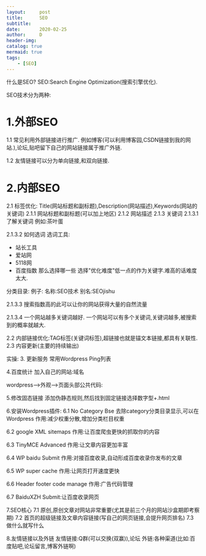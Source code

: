 ```yaml
---
layout:     post
title:      SEO
subtitle:   
date:       2020-02-25
author:     D
header-img: 
catalog: true
mermaid: true
tags:
    - [SEO]
---
```


什么是SEO?
SEO:Search Engine Optimization(搜索引擎优化).

SEO技术分为两种:
# 1.外部SEO

1.1 常见利用外部链接进行推广.
例如博客(可以利用博客园,CSDN链接到我的网站.),论坛,贴吧留下自己的网站链接属于推广外链.

1.2 友情链接可以分为单向链接,和双向链接.

# 2.内部SEO
2.1 标签优化: Title(网站标题和副标题),Description(网站描述),Keywords(网站的关键词)
2.1.1 网站标题和副标题(可以加上地区)
2.1.2 网站描述
2.1.3 关键词
2.1.3.1 了解关键词
例如:茶叶蛋

2.1.3.2 如何选词
选词工具:
- 站长工具
- 爱站网
- 5118网
- 百度指数
那么选择哪一些
选择"优化难度"低一点的作为关键字.难高的话难度太大.

分类目录:
例子:
名称:SEO技术
别名:SEOjishu

2.1.3.3 搜索指数高的此可以让你的网站获得大量的自然流量


2.1.3.4 一个网站越多关键词越好.
一个网站可以有多个关键词,关键词越多,被搜索到的概率就越大.

2.2 内部链接优化:TAG标签(关键词标签),超链接也就是锚文本链接,都具有关联性.
2.3 内容更新(主要的持续输出)

实操:
3. 更新服务
常用Wordpress Ping列表

4.百度统计
加入自己的网站:域名  

wordpress-->外观-->页面头部公共代码: 

5.修改固态链接
添加伪静态规则,然后找到固定链接选择数字型+.html

6.安装Wordpress插件:
6.1 No Category Bse
去除category分类目录显示,可以在Wordpress
作用:减少权重分散,增加分类栏目权重

6.2 google XML sitemaps
作用:让百度爬虫更快的抓取你的内容

6.3 TinyMCE Advanced
作用:让文章内容更加丰富

6.4 WP baidu Submit
作用:对接百度收录,自动形成百度收录你发布的文章

6.5 WP super cache
作用:让网页打开速度更快

6.6 Header footer code manage
作用:广告代码管理

6.7 BaiduXZH Submit:让百度收录网页

7.SEO核心
7.1 原创,原创文章对网站非常重要(尤其是前三个月的网站沙盒期即考察期)
7.2 首页的超级链接及文章内容链接(写自己的网页链接,会提升网页排名)
7.3 做什么就写什么

8.友情链接以及外链
友情链接:Q群(可以交换(双赢)),论坛
外链:各种渠道(比如:百度贴吧,论坛留言,博客外链啊)




